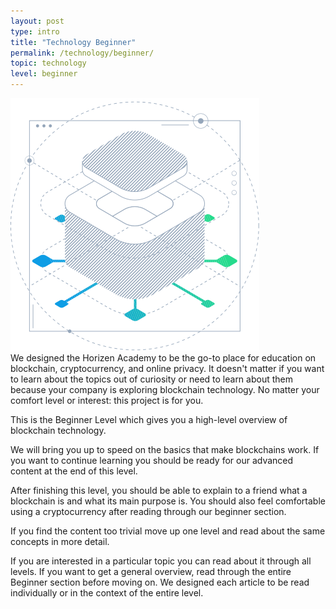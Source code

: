 ```yaml
---
layout: post
type: intro
title: "Technology Beginner"
permalink: /technology/beginner/
topic: technology
level: beginner
---
```


<div class="row mb-3">
    <div class="col-md-3">
        <img src="/assets/img/icons/topics/technology-blueprint.svg" alt="Horizen technology blueprint" class="lead-icon"/>
    </div>
    <div class="col-md-9 lead">
        We designed the Horizen Academy to be the go-to place for education on blockchain, cryptocurrency, and online privacy. It doesn't matter if you want to learn about the topics out of curiosity or need to learn about them because your company is exploring blockchain technology. No matter your comfort level or interest: this project is for you.
    </div>
</div>

This is the Beginner Level which gives you a high-level overview of blockchain technology.

We will bring you up to speed on the basics that make blockchains work. If you want to continue learning you should be ready for our advanced content at the end of this level.

After finishing this level, you should be able to explain to a friend what a blockchain is and what its main purpose is. You should also feel comfortable using a cryptocurrency after reading through our beginner section. 

If you find the content too trivial move up one level and read about the same concepts in more detail.

If you are interested in a particular topic you can read about it through all levels. If you want to get a general overview, read through the entire Beginner section before moving on. We designed each article to be read individually or in the context of the entire level.
